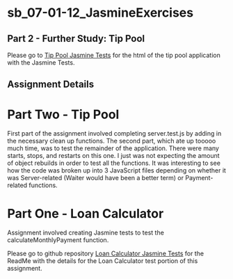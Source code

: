 # sb_07-01-12_JasmineExercises

## Part 2 - Further Study: Tip Pool

Please go to [Tip Pool Jasmine Tests](https://jimgeist.github.io/sb_07-01-12-2_JasmineExercises-TipPool/) for the html of the tip pool application with the Jasmine Tests.

## Assignment Details

# Part Two - Tip Pool
First part of the assignment involved completing server.test.js by adding in the necessary clean up functions. 
The second part, which ate up tooooo much time, was to test the remainder of the application. There were many starts, stops, and restarts on this one. I just was not expecting the amount of object rebuilds in order to test all the functions. It was interesting to see how the code was broken up into 3 JavaScript files depending on whether it was Server-related (Waiter would have been a better term) or Payment-related functions. 


# Part One - Loan Calculator
Assignment involved creating Jasmine tests to test the calculateMonthlyPayment function. 

Please go to github repository [Loan Calculator Jasmine Tests](https://github.com/JimGeist/sb_07-01-12-1_JasmineExercises-LoanCalc/) for the ReadMe with the details for the Loan Calculator test portion of this assignment.
